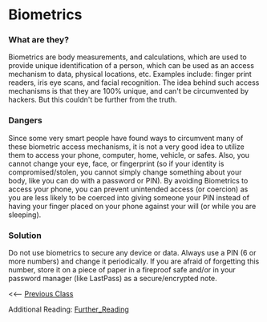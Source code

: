 # Biometrics 

### What are they?
Biometrics are body measurements, and calculations, which are used to provide unique identification of a person, which can be used as an access mechanism to data, physical locations, etc.  Examples include: finger print readers, iris eye scans, and facial recognition.  The idea behind such access mechanisms is that they are 100% unique, and can't be circumvented by hackers.  But this couldn't be further from the truth.

### Dangers 
Since some very smart people have found ways to circumvent many of these biometric access mechanisms, it is not a very good idea to utilize them to access your phone, computer, home, vehicle, or safes.  Also, you cannot change your eye, face, or fingerprint (so if your identity is compromised/stolen, you cannot simply change something about your body, like you can do with a password or PIN).  By avoiding Biometrics to access your phone, you can prevent unintended access (or coercion) as you are less likely to be coerced into giving someone your PIN instead of having your finger placed on your phone against your will (or while you are sleeping).

### Solution
Do not use biometrics to secure any device or data.  Always use a PIN (6 or more numbers) and change it periodically.  If you are afraid of forgetting this number, store it on a piece of paper in a fireproof safe and/or in your password manager (like LastPass) as a secure/encrypted note.

<<-- [Previous Class](../Class9/README.md) 

Additional Reading:
[Further_Reading](Further_reading.md)
